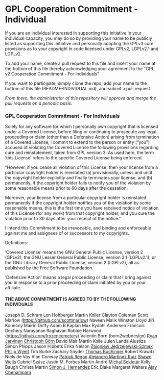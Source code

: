 # GPL Cooperation Commitment - Individual

If you are an individual interested in supporting this initiative in your individual capacity, you may do so by providing your name to be publicly listed as supporting this initiative and personally adopting the GPLv3 cure provisions as to your copyright in code licensed under  GPLv2, LGPLv2.1 and LGPLv2.  

To add your name, create a pull request to this file and insert your name at the bottom of this file thereby acknowledging your agreement to the "GPL v2 Cooperation Commitment - For Individuals"

If you want to participate, simply clone the repo, add your name to the bottom of this file (README-INDIVIDUAL.md), and submit a pull request.

*From there, the administrator of this repository will approve and merge the pull requests on a periodic basis*.

### GPL Cooperation Commitment - For Individuals

Solely for any software for which I personally own copyright that is licensed under a Covered License, before filing or continuing to prosecute any legal proceeding or claim (other than a Defensive Action) arising from termination of a Covered License, I commit to extend to the person or entity (“you”) accused of violating the Covered License the following provisions regarding cure and reinstatement, taken from GPL version 3. As used here, the term ‘this License’ refers to the specific Covered License being enforced.

“However, if you cease all violation of this License, then your license from a particular copyright holder is reinstated (a) provisionally, unless and until the copyright holder explicitly and finally terminates your license, and (b) permanently, if the copyright holder fails to notify you of the violation by some reasonable means prior to 60 days after the cessation.
	 	
Moreover, your license from a particular copyright holder is reinstated permanently if the copyright holder notifies you of the violation by some reasonable means, this is the first time you have received notice of violation of this License (for any work) from that copyright holder, and you cure the violation prior to 30 days after your receipt of the notice.”

I intend   this Commitment to be irrevocable, and binding and enforceable against me and assignees of or successors to my copyrights.


Definitions:

‘Covered License’ means the GNU General Public License, version 2 (GPLv2), the GNU Lesser General Public License, version 2.1 (LGPLv2.1), or the GNU Library General Public License, version 2 (LGPLv2), all as published by the Free Software Foundation.

‘Defensive Action’ means a legal proceeding or claim that I bring against you in response to a prior proceeding or claim initiated by you or your affiliate.

#### THE ABOVE COMMITMENT IS AGREED TO BY THE FOLLOWING INDIVIDUALS

Joseph D. Schram
Lon Hohberger
Martin Koller
Clayton Coleman
Scott Marlow (https://github.com/scottmarlow)
Naveen Malik
Winston Lloyd
Jiří Konečný
Máirín Duffy
Adam B Kaplan
Max Rydahl Andersen
Francois Dechery
Narayanan Raghavan
Robbie Harwood (https://github.com/frozencemetery)
Valentin Born (born2webdesign)
[Ryan Jarvinen](http://github.com/ryanj)
[Christoph Görn](http://b4mad.net/goern)
David Mair
Martin Kolle
Julen Landa Alustizs
Simon Phipps
Jason Hibbets
Erika Nelson
[Zbigniew Jędrzejewski-Szmek](https://github.com/keszybz)
[Philip Wyett](https://kathenas.org)
Tim Burke
Zachary Snyder
[Thomas Buchinger](https://github.com/ThomasBuchinger)
Robert Krawitz
Niels de Vos
Alan Conway
[Patrick Regan](https://github.com/rubbsdecvik)
[Alejandro Martinez Ruiz](https://github.com/unleashed)
[Shawn Wells](https://github.com/shawndwells)
Gabriel Szász
Justin M. Forbes
Martin André
[Michal Sekletár](https://github.com/msekletar)
Kelly Baugh
Christa Martin
[Simon J. Hernandez](https://github.com/s-mon)
Eric Blake
Margaret Walters
[Ajay Chenampara](https://termlen0.github.io)
